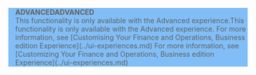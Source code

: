 <blockquote STYLE="background: #81BEF7;border-left:None"><span data-ttu-id="b2ca8-101"><b>ADVANCED</b></span><span class="sxs-lookup"><span data-stu-id="b2ca8-101"><b>ADVANCED</b></span></span><br /><span data-ttu-id="b2ca8-102">This functionality is only available with the Advanced experience.</span><span class="sxs-lookup"><span data-stu-id="b2ca8-102">This functionality is only available with the Advanced experience.</span></span> <span data-ttu-id="b2ca8-103">For more information, see [Customising Your Finance and Operations, Business edition Experience](../ui-experiences.md) </span><span class="sxs-lookup"><span data-stu-id="b2ca8-103">For more information, see [Customizing Your Finance and Operations, Business edition  Experience](../ui-experiences.md) </span></span></blockquote>
